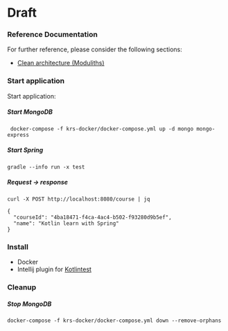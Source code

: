 # Draft

### Reference Documentation
For further reference, please consider the following sections:

* [Clean architecture (Moduliths)](https://speakerdeck.com/thombergs/o-2019?slide=35)

### Start application

Start application: 

##### Start MongoDB

``` docker-compose -f krs-docker/docker-compose.yml up -d mongo mongo-express```

##### Start Spring

```gradle --info run -x test```

##### Request -> response
```
curl -X POST http://localhost:8080/course | jq

{
  "courseId": "4ba18471-f4ca-4ac4-b502-f93280d9b5ef",
  "name": "Kotlin learn with Spring"
}
```


### Install

* Docker
* Intellij plugin for [Kotlintest](https://github.com/kotlintest/kotlintest)

### Cleanup

##### Stop MongoDB

```docker-compose -f krs-docker/docker-compose.yml down --remove-orphans```

